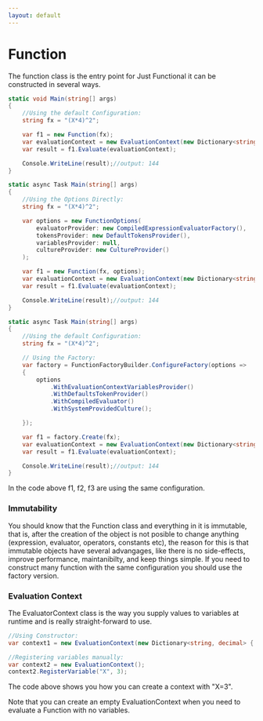 ```yaml
---
layout: default
---
```


# Function

The function class is the entry point for Just Functional it can be constructed in several ways.

```C#
static void Main(string[] args)
{
    //Using the default Configuration:
    string fx = "(X*4)^2";

    var f1 = new Function(fx);
    var evaluationContext = new EvaluationContext(new Dictionary<string, decimal> { ["X"] = 3 });
    var result = f1.Evaluate(evaluationContext);

    Console.WriteLine(result);//output: 144
}
```

```C#
static async Task Main(string[] args)
{
    //Using the Options Directly:
    string fx = "(X*4)^2";

    var options = new FunctionOptions(
        evaluatorProvider: new CompiledExpressionEvaluatorFactory(),
        tokensProvider: new DefaultTokensProvider(),
        variablesProvider: null,
        cultureProvider: new CultureProvider()
    );

    var f1 = new Function(fx, options);
    var evaluationContext = new EvaluationContext(new Dictionary<string, decimal> { ["X"] = 3 });
    var result = f1.Evaluate(evaluationContext);

    Console.WriteLine(result);//output: 144
}
```

```C#
static async Task Main(string[] args)
{
    //Using the default Configuration:
    string fx = "(X*4)^2";

    // Using the Factory:
    var factory = FunctionFactoryBuilder.ConfigureFactory(options =>
    {
        options
            .WithEvaluationContextVariablesProvider()
            .WithDefaultsTokenProvider()
            .WithCompiledEvaluator()
            .WithSystemProvidedCulture();

    });

    var f1 = factory.Create(fx);
    var evaluationContext = new EvaluationContext(new Dictionary<string, decimal> { ["X"] = 3 });
    var result = f1.Evaluate(evaluationContext);

    Console.WriteLine(result);//output: 144
}
```

In the code above f1, f2, f3 are using the same configuration.

### Immutability

You should know that the Function class and everything in it is immutable, that is, after the creation of the object is not posible to change anything (expression, evaluator, operators, constants etc), the reason for this is that immutable objects have several advangages, like there is no side-effects, improve performance, maintanibilty, and keep things simple. If you need to construct many function with the same configuration you should use the factory version.

### Evaluation Context

The EvaluatorContext class is the way you supply values to variables at runtime and is really straight-forward to use.

```C#
//Using Constructor:
var context1 = new EvaluationContext(new Dictionary<string, decimal> { ["X"] = 3 });

//Registering variables manually:
var context2 = new EvaluationContext();
context2.RegisterVariable("X", 3);
```

The code above shows you how you can create a context with "X=3".

Note that you can create an empty EvaluationContext when you need to evaluate a Function with no variables.